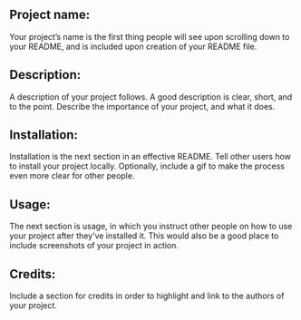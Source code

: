 ## Project name:
Your project’s name is the first thing people will see upon scrolling down to your README, and is included upon creation of your README file.


## Description:
A description of your project follows. A good description is clear, short, and to the point. Describe the importance of your project, and what it does.


## Installation:
Installation is the next section in an effective README. Tell other users how to install your project locally. Optionally, include a gif to make the process even more clear for other people.


## Usage:
The next section is usage, in which you instruct other people on how to use your project after they’ve installed it. This would also be a good place to include screenshots of your project in action.


## Credits:
Include a section for credits in order to highlight and link to the authors of your project.
